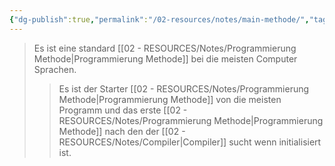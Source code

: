 ```yaml
---
{"dg-publish":true,"permalink":"/02-resources/notes/main-methode/","tags":["code"],"noteIcon":"","updated":"2025-09-05T10:12:30.576+02:00"}
---
```


>Es ist eine standard [[02 - RESOURCES/Notes/Programmierung Methode\|Programmierung Methode]] bei die meisten Computer Sprachen.
>>Es ist der Starter [[02 - RESOURCES/Notes/Programmierung Methode\|Programmierung Methode]] von die meisten Programm und das erste [[02 - RESOURCES/Notes/Programmierung Methode\|Programmierung Methode]] nach den der [[02 - RESOURCES/Notes/Compiler\|Compiler]] sucht wenn initialisiert ist. 